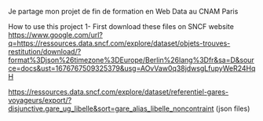 Je partage mon projet de fin de formation en Web Data au CNAM Paris

How to use this project 1- First download these files on SNCF website https://www.google.com/url?q=https://ressources.data.sncf.com/explore/dataset/objets-trouves-restitution/download/?format%3Djson%26timezone%3DEurope/Berlin%26lang%3Dfr&sa=D&source=docs&ust=1676767509325379&usg=AOvVaw0q38jdwsgLfupyWeR24HqH

https://ressources.data.sncf.com/explore/dataset/referentiel-gares-voyageurs/export/?disjunctive.gare_ug_libelle&sort=gare_alias_libelle_noncontraint (json files)

